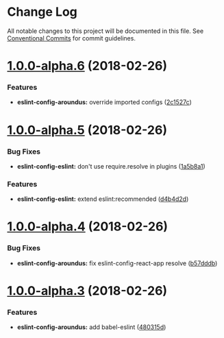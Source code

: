 # Change Log

All notable changes to this project will be documented in this file.
See [Conventional Commits](https://conventionalcommits.org) for commit guidelines.

<a name="1.0.0-alpha.6"></a>
# [1.0.0-alpha.6](https://github.com/aroundus-inc/js-packages/compare/eslint-config-aroundus@1.0.0-alpha.5...eslint-config-aroundus@1.0.0-alpha.6) (2018-02-26)


### Features

* **eslint-config-aroundus:** override imported configs ([2c1527c](https://github.com/aroundus-inc/js-packages/commit/2c1527c))




<a name="1.0.0-alpha.5"></a>
# [1.0.0-alpha.5](https://github.com/aroundus-inc/js-packages/compare/eslint-config-aroundus@1.0.0-alpha.4...eslint-config-aroundus@1.0.0-alpha.5) (2018-02-26)


### Bug Fixes

* **eslint-config-eslint:** don't use require.resolve in plugins ([1a5b8a1](https://github.com/aroundus-inc/js-packages/commit/1a5b8a1))


### Features

* **eslint-config-eslint:** extend eslint:recommended ([d4b4d2d](https://github.com/aroundus-inc/js-packages/commit/d4b4d2d))




<a name="1.0.0-alpha.4"></a>
# [1.0.0-alpha.4](https://github.com/aroundus-inc/js-packages/compare/eslint-config-aroundus@1.0.0-alpha.3...eslint-config-aroundus@1.0.0-alpha.4) (2018-02-26)


### Bug Fixes

* **eslint-config-aroundus:** fix eslint-config-react-app resolve ([b57dddb](https://github.com/aroundus-inc/js-packages/commit/b57dddb))




<a name="1.0.0-alpha.3"></a>
# [1.0.0-alpha.3](https://github.com/aroundus-inc/js-packages/compare/eslint-config-aroundus@1.0.0-alpha.2...eslint-config-aroundus@1.0.0-alpha.3) (2018-02-26)


### Features

* **eslint-config-aroundus:** add babel-eslint ([480315d](https://github.com/aroundus-inc/js-packages/commit/480315d))
